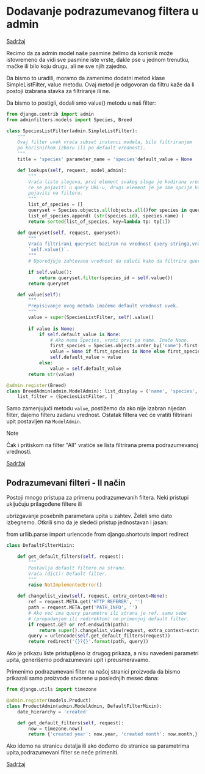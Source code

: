 
# Dodavanje podrazumevanog filtera u admin

[Sadržaj](00_sadrzaj.md)

Recimo da za admin model naše pasmine želimo da korisnik može istovremeno da vidi sve pasmine iste vrste, dakle pse u jednom trenutku, mačke ili bilo koju drugu, ali ne sve njih zajedno.

Da bismo to uradili, moramo da zamenimo dodatni metod klase SimpleListFilter, value metodu. Ovaj metod je odgovoran da filtru kaže da li postoji izabrana stavka za filtriranje ili ne.

Da bismo to postigli, dodali smo value() metodu u naš filter:

```py
from django.contrib import admin
from adminfilters.models import Species, Breed

class SpeciesListFilter(admin.SimpleListFilter):
    """ 
    Ovaj filter uvek vraća subset instanci modela, bilo filtriranjem 
    po korisničkom izboru ili po default vrednosti.
    """
    title = 'species' parameter_name = 'species'default_value = None

    def lookups(self, request, model_admin):
        """
        Vraća listu slogova, prvi element svakog sloga je kodirana vrednostopcije koja
        će se pojaviti u query URL-u, drugi element je je ime opcije koja će se
        pojaviti na filteru.
        """
        list_of_species = []
        queryset = Species.objects.all(objects.all()for species in queryset:
        list_of_species.append( (str(species.id), species.name) )
        return sorted(list_of_species, key=lambda tp: tp[1])

    def queryset(self, request, queryset):
        """
        Vraća filtrirani queryset baziran na vrednost query stringa,vraćenog sa
        `self.value()`.
        """
        # Uporedjuje zahtevanu vrednost da odluči kako da filtrira queryset.

        if self.value():
            return queryset.filter(species_id = self.value())
        return queryset

    def value(self):
        """
        Prepisivanje ovog metoda imaćemo default vrednost uvek.
        """
        value = super(SpeciesListFilter, self).value()
        
        if value is None:
            if self.default_value is None:
                # Ako nema Species, vrati prvi po name. Inače None.
                first_species = Species.objects.order_by('name').first()
                value = None if first_species is None else first_species.id
                self.default_value = value
            else:
                value = self.default_value
        return str(value)

@admin.register(Breed)
class BreedAdmin(admin.ModelAdmin): list_display = ('name', 'species', )
    list_filter = (SpeciesListFilter, )
```

Samo zamenjujući metodu `value`, postižemo da ako nije izabran nijedan filter, dajemo filteru zadanu vrednost. Ostatak filtera već će vratiti filtrirani upit postavljen na `ModelAdmin`.

> [!Note]
>
> Čak i pritiskom na filter "All" vratiće se lista filtrirana prema podrazumevanoj vrednosti.

[Sadržaj](00_sadrzaj.md)

## Podrazumevani filteri - II način

Postoji mnogo pristupa za primenu podrazumevanih filtera. Neki pristupi uključuju prilagođene filtere ili

ubrizgavanje posebnih parametara upita u zahtev. Želeli smo dato izbegnemo. Otkrili smo da je sledeći pristup jednostavan i jasan:

from urllib.parse import urlencode from django.shortcuts import redirect

```py
class DefaultFilterMixin:

    def get_default_filters(self, request):
        """
        Postavlja default filtere na stranu.
        Vraća (dict): Default filter.
        """
        raise NotImplementedError()

    def changelist_view(self, request, extra_context=None):
        ref = request.META.get('HTTP_REFERER', '')
        path = request.META.get('PATH_INFO', '')
        # Ako već ima query parametre ili strana je ref. samu sebe
        # (propadanjem ili redirektom) ne primenjuj default filter.
        if request.GET or ref.endswith(path):
            return super().changelist_view(request, extra_context=extra_context)
        query = urlencode(self.get_default_filters(request))
        return redirect('{}?{}'.format(path, query))
```

Ako je prikazu liste pristupljeno iz drugog prikaza, a nisu navedeni parametri upita, generišemo podrazumevani upit i preusmeravamo.

Primenimo podrazumevani filter na našoj stranici proizvoda da bismo prikazali samo proizvode stvorene u poslednjih mesec dana:

```py
from django.utils import timezone

@admin.register(models.Product)
class ProductAdmin(admin.ModelAdmin, DefaultFilterMixin):
    date_hierarchy = 'created'

    def get_default_filters(self, request):
        now = timezone.now()
        return {'created year': now.year, 'created month': now.month,}
```

Ako idemo na stranicu detalja ili ako dođemo do stranice sa parametrima upita,podrazumevani filter se neće primeniti.

[Sadržaj](00_sadrzaj.md)
